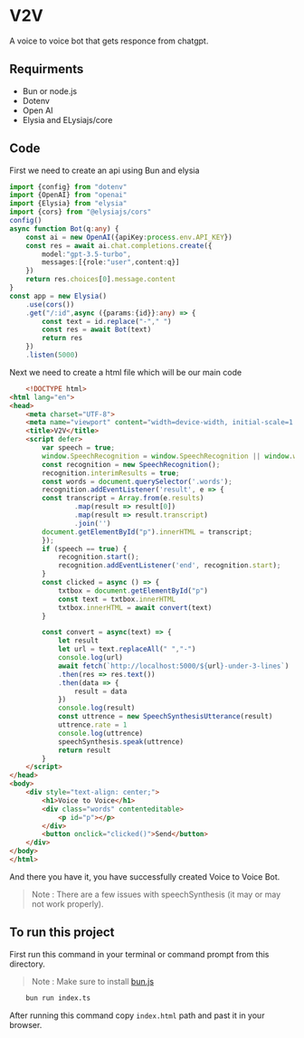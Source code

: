 # V2V

A voice to voice bot that gets responce from chatgpt.

## Requirments

- Bun or node.js
- Dotenv
- Open AI
- Elysia and ELysiajs/core

## Code

First we need to create an api using Bun and elysia

``` typescript
import {config} from "dotenv"
import {OpenAI} from "openai"
import {Elysia} from "elysia"
import {cors} from "@elysiajs/cors"
config()
async function Bot(q:any) {
    const ai = new OpenAI({apiKey:process.env.API_KEY})
    const res = await ai.chat.completions.create({
        model:"gpt-3.5-turbo",
        messages:[{role:"user",content:q}]
    })  
    return res.choices[0].message.content
}
const app = new Elysia()
    .use(cors())
    .get("/:id",async ({params:{id}}:any) => {
        const text = id.replace("-"," ")
        const res = await Bot(text)
        return res
    })
    .listen(5000)
```

Next we need to create a html file which will be our main code

``` html
    <!DOCTYPE html>
<html lang="en">
<head>
    <meta charset="UTF-8">
    <meta name="viewport" content="width=device-width, initial-scale=1.0">
    <title>V2V</title>
    <script defer>
        var speech = true; 
        window.SpeechRecognition = window.SpeechRecognition || window.webkitSpeechRecognition; 
        const recognition = new SpeechRecognition(); 
        recognition.interimResults = true; 
        const words = document.querySelector('.words');
        recognition.addEventListener('result', e => { 
        const transcript = Array.from(e.results) 
                .map(result => result[0]) 
                .map(result => result.transcript) 
                .join('') 
        document.getElementById("p").innerHTML = transcript;
        });
        if (speech == true) { 
            recognition.start(); 
            recognition.addEventListener('end', recognition.start); 
        }
        const clicked = async () => {
            txtbox = document.getElementById("p")
            const text = txtbox.innerHTML
            txtbox.innerHTML = await convert(text)
        }

        const convert = async(text) => {
            let result
            let url = text.replaceAll(" ","-")
            console.log(url)
            await fetch(`http://localhost:5000/${url}-under-3-lines`)
            .then(res => res.text())
            .then(data => {
                result = data
            })
            console.log(result)
            const uttrence = new SpeechSynthesisUtterance(result)
            uttrence.rate = 1
            console.log(uttrence)
            speechSynthesis.speak(uttrence)
            return result
        }
    </script>
</head>
<body>
    <div style="text-align: center;">
        <h1>Voice to Voice</h1>
        <div class="words" contenteditable>
            <p id="p"></p>
        </div>
        <button onclick="clicked()">Send</button>
    </div>
</body>
</html>
```

And there you have it, you have successfully created Voice to Voice Bot.

> Note : There are a few issues with speechSynthesis (it may or may not work properly).

## To run this project

First run this command in your terminal or command prompt from this directory.

> Note : Make sure to install [bun.js](https://bun.sh/)

``` bash
    bun run index.ts
```

After running this command copy `index.html` path and past it in your browser.

